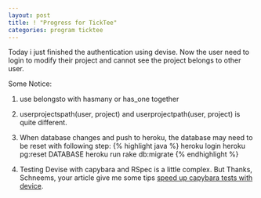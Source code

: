 ```yaml
---
layout: post
title: ! "Progress for TickTee"
categories: program ticktee
---
```


Today i just finished the authentication using devise. Now the user need to login to modify their project and cannot see the project belongs to other user.

Some Notice:

1. use belongsto with hasmany or has_one together

2. userprojectspath(user, project) and userprojectpath(user, project) is quite different.

3. When database changes and push to heroku, the database may need to be reset with following step:
{% highlight java %}
heroku login
heroku pg:reset DATABASE
heroku run rake db:migrate
{% endhighlight %}
4. Testing Devise with capybara and RSpec is a little complex. But Thanks, Schneems, your article give me some tips [speed up capybara tests with device][capybara-url].

[capybara-url]: http://www.schneems.com/post/15948562424/speed-up-capybara-tests-with-devise/
